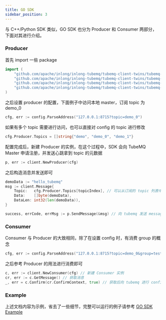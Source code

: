 ```yaml
---
title: GO SDK
sidebar_position: 3
---
```


与 C++/Python SDK 类似，GO SDK 也分为 Producer 和 Consumer 两部分，下面对其进行介绍。

### Producer

首先 import 一些 package

```go
import (
	"github.com/apache/inlong/inlong-tubemq/tubemq-client-twins/tubemq-client-go/client"
	"github.com/apache/inlong/inlong-tubemq/tubemq-client-twins/tubemq-client-go/config"
	"github.com/apache/inlong/inlong-tubemq/tubemq-client-twins/tubemq-client-go/log"
	"github.com/apache/inlong/inlong-tubemq/tubemq-client-twins/tubemq-client-go/util"
)
```

之后设置 producer 的配置，下面例子中访问本地 master，订阅 topic 为 demo_0

```go
cfg, err := config.ParseAddress("127.0.0.1:8715?topic=demo_0")
```

如果有多个 topic 需要进行访问，也可以直接对 config 的 topic 进行修改

```go
cfg.Producer.Topics = []string{"demo", "demo_0", "demo_1"}
```

配置完成后，新建 Producer 的实例，在这个过程中，SDK 会向 TubeMQ Master 申请注册，并发送心跳拿到 topic 的元数据

```go
p, err := client.NewProducer(cfg)
```

之后构造消息并发送即可

```go
demoData := "hello_tubemq"
msg := client.Message{
	Topic:   cfg.Producer.Topics[topicIndex], // 可以从订阅的 topic 列表中选择
	Data:    []byte(demoData), 
	DataLen: int32(len(demoData)),
}

success, errCode, errMsg := p.SendMessage(&msg) // 向 tubemq 发送 message，返回是否成功，错误码以及错误信息
```

### Consumer

Consumer 与 Producer 的大致相同，除了在设置 config 时，有消费 group 的概念

```go
cfg, err := config.ParseAddress("127.0.0.1:8715?topic=demo_0&group=test_group")
```

之后参考 Producer 的用法进行消费即可

```go
c, err := client.NewConsumer(cfg) // 新建 Consumer 实例
cr, err := c.GetMessage() // 获取消息
_, err = c.Confirm(cr.ConfirmContext, true) // 获取后向 tubemq 进行 confirm 
```

### Example

上述文档内容为示例，省去了一些细节，完整可以运行的例子请参考 [GO SDK Example](https://github.com/apache/inlong/tree/master/inlong-tubemq/tubemq-client-twins/tubemq-client-go/example)
